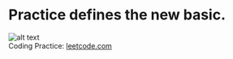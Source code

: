 Practice defines the new basic.
========
![alt text](http://leetcode.com/wp-content/uploads/2012/12/leetcodelogo.png "LeetCode")<br/>
Coding Practice: <a href="http://leetcode.com">leetcode.com</a>
